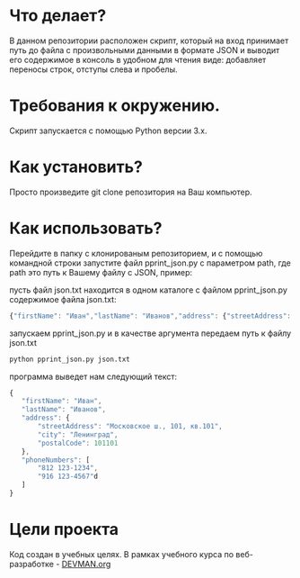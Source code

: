 # Что делает?

В данном репозитории расположен скрипт, который на вход принимает путь до файла с произвольными данными в формате JSON и выводит его содержимое в консоль в удобном для чтения виде: добавляет переносы строк, отступы слева и пробелы. 

# Требования к окружению.

Скрипт запускается с помощью Python версии 3.x. 

# Как установить?

Просто произведите git clone репозитория на Ваш компьютер. 


# Как использовать?

Перейдите в папку с клонированым репозиторием, и с помощью командной строки запустите файл pprint_json.py с параметром path, где path это путь к Вашему файлу с JSON, пример:

пусть файл json.txt находится в одном каталоге с файлом pprint_json.py
содержимое файла json.txt: 
```js
{"firstName": "Иван","lastName": "Иванов","address": {"streetAddress": "Московское ш., 101, кв.101","city":"Ленинград","postalCode": 101101},"phoneNumbers": ["812 123-1234","916 123-4567"]}
```
запускаем pprint_json.py и в качестве аргумента передаем путь к файлу json.txt
```bash
python pprint_json.py json.txt
```
программа выведет нам следующий текст:
```js
{
   "firstName": "Иван",
   "lastName": "Иванов",
   "address": {
       "streetAddress": "Московское ш., 101, кв.101",
       "city": "Ленинград",
       "postalCode": 101101
   },
   "phoneNumbers": [
       "812 123-1234",
       "916 123-4567"d
   ]
}
```

# Цели проекта

Код создан в учебных целях. В рамках учебного курса по веб-разработке - [DEVMAN.org](https://devman.org)
